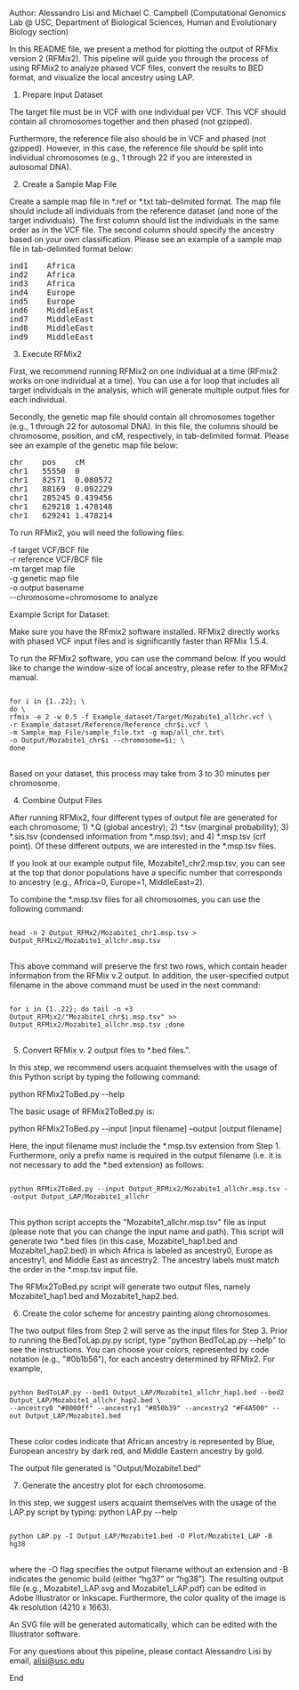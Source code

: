 

Author: Alessandro Lisi and Michael C. Campbell
(Computational Genomics Lab @ USC, Department of Biological Sciences, Human and Evolutionary Biology section)

In this README file, we present a method for plotting the output of RFMix version 2 (RFMix2). This pipeline will guide you through the process of using RFMix2 to analyze phased VCF files, convert the results to BED format, and visualize the local ancestry using LAP.

1. Prepare Input Dataset

The target file must be in VCF with one individual per VCF. This VCF should contain all chromosomes together and then phased (not gzipped). 

Furthermore, the reference file also should be in VCF and phased (not gzipped). However, in this case, the reference file should be split into individual chromosomes (e.g., 1 through 22 if you are interested in autosomal DNA).


2. Create a Sample Map File

Create a sample map file in *.ref or *.txt tab-delimited format. The map file should include all individuals from the reference dataset (and none of the target individuals). The first column should list the individuals in the same order as in the VCF file. The second column should specify the ancestry based on your own classification. Please see an example of a sample map file in tab-delimited format below:

<pre>
ind1	Africa 
ind2	Africa 
ind3	Africa 
ind4	Europe 
ind5	Europe 
ind6	MiddleEast
ind7	MiddleEast 
ind8	MiddleEast 
ind9	MiddleEast 
</pre>


3. Execute RFMix2

First, we recommend running RFMix2 on one individual at a time (RFmix2 works on one individual at a time). You can use a for loop that includes all target individuals in the analysis, which will generate multiple output files for each individual.

Secondly, the genetic map file should contain all chromosomes together (e.g., 1 through 22 for autosomal DNA). In this file, the columns should be chromosome, position, and cM, respectively, in tab-delimited format. Please see an example of the genetic map file below:

<pre>
chr    pos    cM
chr1   55550  0
chr1   82571  0.080572
chr1   88169  0.092229
chr1   285245 0.439456
chr1   629218 1.478148
chr1   629241 1.478214
</pre>


To run RFMix2, you will need the following files:

-f target VCF/BCF file\
-r reference VCF/BCF file\
-m target map file\
-g genetic map file\
-o output basename\
--chromosome=chromosome to analyze
	
Example Script for Dataset:

Make sure you have the RFmix2 software installed. RFMix2 directly works with phased VCF input files and is significantly faster than RFMix 1.5.4.

To run the RFMix2 software, you can use the command below. If you would like to change the window-size of local ancestry, please refer to the RFMix2 manual.

<pre>
<code>
for i in {1..22}; \
do \
rfmix -e 2 -w 0.5 -f Example_dataset/Target/Mozabite1_allchr.vcf \
-r Example_dataset/Reference/Reference_chr$i.vcf \
-m Sample_map_File/sample_file.txt -g map/all_chr.txt\
-o Output/Mozabite1_chr$i --chromosome=$i; \
done
</code>	
</pre>



Based on your dataset, this process may take from 3 to 30 minutes per chromosome.


4. Combine Output Files

After running RFMix2, four different types of output file are generated for each chromosome; 1) *.Q (global ancestry); 2) *.tsv (marginal probability); 3) *.sis.tsv (condensed information from *.msp.tsv); and 4) *.msp.tsv (crf point). Of these different outputs, we are interested in the *.msp.tsv files. 

If you look at our example output file, Mozabite1_chr2.msp.tsv, you can see at the top that donor populations have a specific number that corresponds to ancestry (e.g., Africa=0, Europe=1, MiddleEast=2).

To combine the *.msp.tsv files for all chromosomes, you can use the following command:


<pre>
<code>
head -n 2 Output_RFMx2/Mozabite1_chr1.msp.tsv > Output_RFMix2/Mozabite1_allchr.msp.tsv 
</code>
</pre>

This above command will preserve the first two rows, which contain header information from the RFMix v.2 output. In addition, the user-specified output filename in the above command must be used in the next command:

<pre>
<code>
for i in {1..22}; do tail -n +3 Output_RFMix2/"Mozabite1_chr$i.msp.tsv" >> Output_RFMix2/Mozabite1_allchr.msp.tsv ;done
</code>
</pre>



5. Convert RFMix v. 2 output files to *.bed files.".

In this step, we recommend users acquaint themselves with the usage of this Python script by typing the following command:

python RFMix2ToBed.py --help

The basic usage of RFMix2ToBed.py is:

python RFMix2ToBed.py --input [input filename] –output [output filename]

Here, the input filename must include the *.msp.tsv extension from Step 1. Furthermore, only a prefix name is required in the output filename (i.e. it is not necessary to add the *.bed extension) as follows:

<pre>
<code>
python RFMix2ToBed.py --input Output_RFMix2/Mozabite1_allchr.msp.tsv --output Output_LAP/Mozabite1_allchr
</code>
</pre>


This python script accepts the "Mozabite1_allchr.msp.tsv" file as input (please note that you can change the input name and path). This script will generate two *.bed files (in this case, Mozabite1_hap1.bed and Mozabite1_hap2.bed) in which Africa is labeled as ancestry0, Europe as ancestry1, and Middle East as ancestry2. The ancestry labels must match the order in the *.msp.tsv input file.

The RFMix2ToBed.py script will generate two output files, namely Mozabite1_hap1.bed and Mozabite1_hap2.bed.


6. Create the color scheme for ancestry painting along chromosomes.

The two output files from Step 2 will serve as the input files for Step 3.
Prior to running the BedToLap.py.py script, type "python BedToLap.py --help" to see the instructions. You can choose your colors, represented by code notation (e.g., "#0b1b56"), for each ancestry determined by RFMix2. For example,


<pre>
<code>
python BedToLAP.py --bed1 Output_LAP/Mozabite1_allchr_hap1.bed --bed2 Output_LAP/Mozabite1_allchr_hap2.bed \
--ancestry0 "#0000ff" --ancestry1 "#850b39" --ancestry2 "#F4A500" --out Output_LAP/Mozabite1.bed
</code>
</pre>



These color codes indicate that African ancestry is represented by Blue, European ancestry by dark red, and Middle Eastern ancestry by gold.

The output file generated is "Output/Mozabite1.bed"


7. Generate the ancestry plot for each chromosome.


In this step, we suggest users acquaint themselves with the usage of the LAP.py script by typing: python LAP.py --help



<pre>
<code>
python LAP.py -I Output_LAP/Mozabite1.bed -O Plot/Mozabite1_LAP -B hg38 
</code>
</pre>


where the -O flag specifies the output filename without an extension and -B indicates the genomic build (either “hg37” or “hg38”). The resulting output file (e.g., Mozabite1_LAP.svg and Mozabite1_LAP.pdf) can be edited in Adobe Illustrator or Inkscape. Furthermore, the color quality of the image is 4k resolution (4210 x 1663). 

An SVG file will be generated automatically, which can be edited with the Illustrator software. 

For any questions about this pipeline, please contact Alessandro Lisi by email, alisi@usc.edu

End





